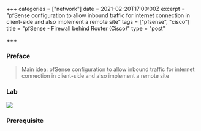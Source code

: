 +++
categories = ["network"]
date = 2021-02-20T17:00:00Z
excerpt = "pfSense configuration to allow inbound traffic for internet connection in client-side and also implement a remote site"
tags = ["pfsense", "cisco"]
title = "pfSense - Firewall behind Router (Cisco)"
type = "post"

+++
### Preface

> Main idea: pfSense configuration to allow inbound traffic for internet connection in client-side and also implement a remote site

### Lab

![](https://res.cloudinary.com/bimagv/image/upload/v1614057646/2021-02/123/Screen_2021-02-23_09-38-51X_ljprva.png)

### Prerequisite